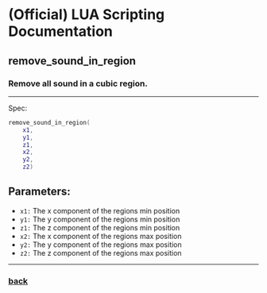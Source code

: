 
# (Official) LUA Scripting Documentation

## remove_sound_in_region

### Remove all sound in a cubic region.
___
Spec:
```lua
remove_sound_in_region(
	x1,
	y1,
	z1,
	x2,
	y2,
	z2)
```
## Parameters:
- `x1:` The x component of the regions min position
- `y1:` The y component of the regions min position
- `z1:` The z component of the regions min position
- `x2:` The x component of the regions max position
- `y2:` The y component of the regions max position
- `z2:` The z component of the regions max position

___
### [back](../sound)
